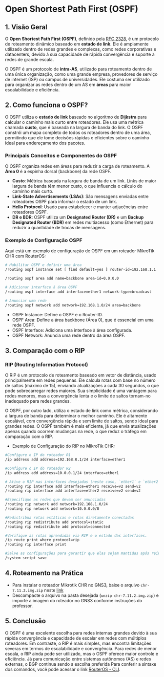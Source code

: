 # Open Shortest Path First (OSPF)

## 1. Visão Geral

O **Open Shortest Path First (OSPF)**, definido pela [RFC 2328](https://www.rfc-editor.org/rfc/rfc2328), é um protocolo de roteamento dinâmico baseado em **estado de link**. Ele é amplamente utilizado dentro de redes grandes e complexas, como redes corporativas e datacenters, devido à sua capacidade de rápida convergência e suporte a redes de grande escala.

O OSPF é um protocolo de **intra-AS**, utilizado para roteamento dentro de uma única organização, como uma grande empresa, provedores de serviço de internet (ISP) ou campus de universidades. Ele costuma ser utilizado para organizar as redes dentro de um AS em **áreas** para maior escalabilidade e eficiência.

<!-- **Área 0 (Backbone Area)** é o núcleo de uma rede OSPF e todas as outras áreas devem se conectar a ela. -->

## 2. Como funciona o OSPF?

O OSPF utiliza o **estado de link**  baseado no algoritmo de **Dijkstra** para calcular o caminho mais curto entre roteadores. Ele usa uma métrica chamada **custo**, que é baseada na largura de banda do link. O OSPF constrói um mapa completo de todos os roteadores dentro de uma área, permitindo que ele tome decisões rápidas e eficientes sobre o caminho ideal para endereçamento dos pacotes. 

### Principais Conceitos e Componentes do OSPF

O OSPF organiza redes em áreas para reduzir a carga de roteamento. A **Área 0** é a espinha dorsal (backbone) da rede OSPF.

- **Custo**: Métrica baseada na largura de banda de um link. Links de maior largura de banda têm menor custo, o que influencia o cálculo do caminho mais curto.
- **Link-State Advertisements (LSAs)**: São mensagens enviadas entre roteadores OSPF para informar o estado de um link.
- **Hello Protocol**: Usado para estabelecer e manter adjacências entre roteadores OSPF.
- **DR e BDR**: OSPF utiliza um **Designated Router (DR)** e um **Backup Designated Router (BDR)** em redes multiacesso (como Ethernet) para reduzir a quantidade de trocas de mensagens.

### Exemplo de Configuração OSPF

Aqui está um exemplo de configuração de OSPF em um roteador MikroTik CHR com RouterOS:

```bash
# Habilitar OSPF e definir uma área
/routing ospf instance set [ find default=yes ] router-id=192.168.1.1

/routing ospf area add name=backbone area-id=0.0.0.0

# Adicionar interface à área OSPF
/routing ospf interface add interface=ether1 network-type=broadcast

# Anunciar uma rede
/routing ospf network add network=192.168.1.0/24 area=backbone
```
- OSPF Instance: Define o OSPF e o Router-ID.
- OSPF Area: Define a área backbone (Área 0), que é essencial em uma rede OSPF.
- OSPF Interface: Adiciona uma interface à área configurada.
- OSPF Network: Anuncia uma rede dentro da área OSPF.

## 3. Comparação com o RIP

### RIP (Routing Information Protocol)

O RIP é um protocolo de roteamento baseado em vetor de distância, usado principalmente em redes pequenas. Ele calcula rotas com base no número de saltos (máximo de 15), enviando atualizações a cada 30 segundos, o que pode sobrecarregar redes maiores. Sua simplicidade é uma vantagem para redes menores, mas a convergência lenta e o limite de saltos tornam-no inadequado para redes grandes.

O OSPF, por outro lado, utiliza o estado de link como métrica, considerando a largura de banda para determinar o melhor caminho. Ele é altamente escalável, com convergência rápida e sem limite de saltos, sendo ideal para grandes redes. O OSPF também é mais eficiente, já que envia atualizações apenas quando ocorrem mudanças na rede, o que reduz o tráfego em comparação com o RIP.

- Exemplo de Configuração do RIP no MikroTik CHR:

```bash
#Configure o IP do roteador R1
/ip address add address=192.168.0.1/24 interface=ether1

#Configure o IP do roteador R2
/ip address add address=10.0.0.1/24 interface=ether1

# Ative o RIP nas interfaces desejadas (neste caso, `ether1` e `ether2`)
/routing rip interface add interface=ether1 receive=v2 send=v2
/routing rip interface add interface=ether2 receive=v2 send=v2

#Especifique as redes que devem ser anunciadas
/routing rip network add network=192.168.1.0/24
/routing rip network add network=10.0.0.0/8

#Redistribua rotas estáticas e rotas diretamente conectadas
/routing rip redistribute add protocol=static
/routing rip redistribute add protocol=connected

#Verifique as rotas aprendidas via RIP e o estado das interfaces.
/ip route print where protocol=rip
/routing rip interface print

#Salve as configurações para garantir que elas sejam mantidas após reinicializações.
/system script save
```



<!--
RIP v1: Esta é a versão original, que suporta roteamento classful, ou seja, ele não envia informações sobre máscaras de sub-rede, o que limita sua flexibilidade em redes modernas.

RIP v2: Introduzido para resolver algumas das limitações do RIP v1, suporta roteamento classless (CIDR), o que permite o uso de máscaras de sub-rede variáveis (VLSM).
RIPng: Versão do RIP que suporta IPv6.
-->


## 4. Roteamento na Prática

- Para instalar o roteador Mikrotik CHR no GNS3, baixe o arquivo `chr-7.11.2.img.zip` neste [link](https://drive.google.com/drive/folders/1d7FwTLtnRSnjJ5k-YRZlORNlY3c1ygQZ?usp=sharing)
- Descompacte o arquivo na pasta desejada (`unzip chr-7.11.2.img.zip`) e importe a imagem do roteador no GNS3 conforme instruções do professor. 

## 5. Conclusão

O OSPF é uma excelente escolha para redes internas grandes devido à sua rápida convergência e capacidade de escalar em redes com múltiplos roteadores. Em contraste, o RIP é mais simples, mas encontra limitações severas em termos de escalabilidade e convergência. Para redes de menor escala, o RIP ainda pode ser utilizado, mas o OSPF oferece maior controle e eficiência. Já para comunicação entre sistemas autônomos (AS) e redes externas, o BGP continua sendo a escolha preferida Para conferir a sintaxe dos comandos, você pode acessar o link [RouterOS - CLI](https://help.mikrotik.com/docs/display/ROS/Command+Line+Interface). 
